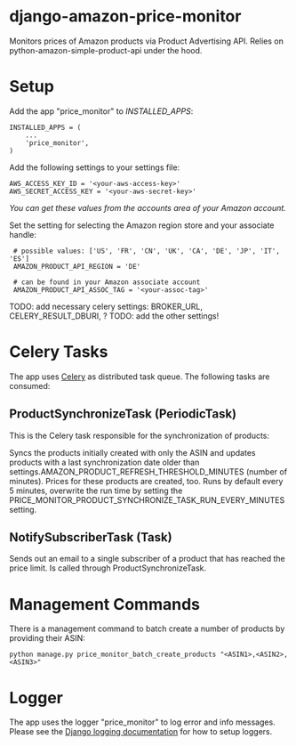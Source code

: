 django-amazon-price-monitor
===========================

Monitors prices of Amazon products via Product Advertising API.
Relies on python-amazon-simple-product-api under the hood.


Setup
=====
Add the app "price_monitor" to *INSTALLED_APPS*:

    INSTALLED_APPS = (
        ...
        'price_monitor',
    )

Add the following settings to your settings file:

    AWS_ACCESS_KEY_ID = '<your-aws-access-key>'
    AWS_SECRET_ACCESS_KEY = '<your-aws-secret-key>'

*You can get these values from the accounts area of your Amazon account.*

Set the setting for selecting the Amazon region store and your associate handle:

     # possible values: ['US', 'FR', 'CN', 'UK', 'CA', 'DE', 'JP', 'IT', 'ES']
     AMAZON_PRODUCT_API_REGION = 'DE'

     # can be found in your Amazon associate account
     AMAZON_PRODUCT_API_ASSOC_TAG = '<your-assoc-tag>'

TODO: add necessary celery settings: BROKER_URL, CELERY_RESULT_DBURI, ?
TODO: add the other settings!


Celery Tasks
============
The app uses [Celery](http://celeryproject.org) as distributed task queue. The following tasks are consumed:

ProductSynchronizeTask (PeriodicTask)
-------------------------------------

This is the Celery task responsible for the synchronization of products:

Syncs the products initially created with only the ASIN and updates products with a last synchronization date older than
settings.AMAZON_PRODUCT_REFRESH_THRESHOLD_MINUTES (number of minutes). Prices for these products are created, too.
Runs by default every 5 minutes, overwrite the run time by setting the PRICE_MONITOR_PRODUCT_SYNCHRONIZE_TASK_RUN_EVERY_MINUTES setting.

NotifySubscriberTask (Task)
---------------------------
Sends out an email to a single subscriber of a product that has reached the price limit. Is called through ProductSynchronizeTask.


Management Commands
===================
There is a management command to batch create a number of products by providing their ASIN:

    python manage.py price_monitor_batch_create_products "<ASIN1>,<ASIN2>,<ASIN3>"


Logger
======

The app uses the logger "price_monitor" to log error and info messages.
Please see the [Django logging documentation](https://docs.djangoproject.com/en/1.5/topics/logging/ "Django logging documentation") for how to setup loggers.